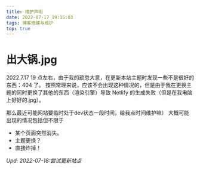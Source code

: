 ```yaml
---
title: 维护声明
date: 2022-07-17 19:15:03
tags: 博客搭建与维护
top: true
---
```


# 出大锅.jpg

2022.7.17 19 点左右，由于我的疏忽大意，在更新本站主题时发现一些不是很好的东西：404 了。
按照常理来说，应该不会出现这种情况的，但是由于我在更换主题的同时更换了其他的东西（渲染引擎）导致 Netlify 的生成失败（但是在我电脑上好好的.jpg）。

那么最近可能网站要临时处于dev状态一段时间，给我点时间维护嘛）
大概可能出现的情况包括但不限于
- 某个页面突然消失。
- 主题更换？
- 直接炸掉！

_Upd: 2022-07-18:尝试更新站点_
